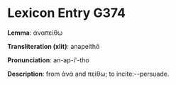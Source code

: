 # Lexicon Entry G374

**Lemma**: ἀναπείθω

**Transliteration (xlit)**: anapeíthō

**Pronunciation**: an-ap-i'-tho

**Description**:
from ἀνά and πείθω; to incite:--persuade.
